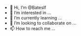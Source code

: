 - 👋 Hi, I’m @Bateslf
- 👀 I’m interested in ...
- 🌱 I’m currently learning ...
- 💞️ I’m looking to collaborate on ...
- 📫 How to reach me ...

<!---
Bateslf/Bateslf is a ✨ special ✨ repository because its `README.md` (this file) appears on your GitHub profile.
You can click the Preview link to take a look at your changes.
--->
